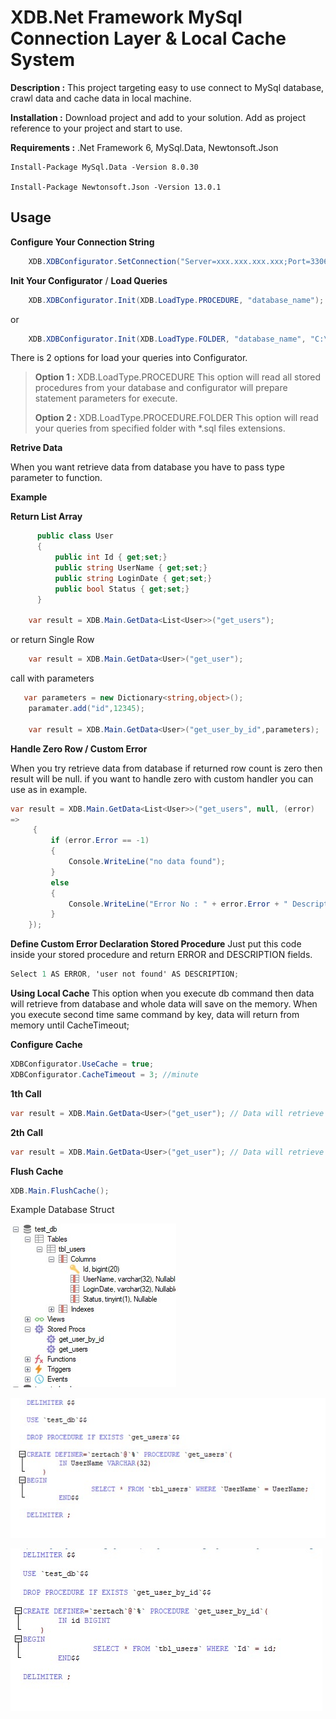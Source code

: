 # XDB.Net Framework MySql Connection Layer & Local Cache System

**Description :** This project targeting easy to use connect to MySql database, crawl data and cache data in local machine.

**Installation :** Download project and add to your solution. Add as project reference to your project and start to use.

**Requirements :** .Net Framework 6,  MySql.Data, Newtonsoft.Json

    Install-Package MySql.Data -Version 8.0.30

    Install-Package Newtonsoft.Json -Version 13.0.1

## Usage

**Configure Your Connection String**
```cs
    XDB.XDBConfigurator.SetConnection("Server=xxx.xxx.xxx.xxx;Port=3306; Database=xxx;Uid=xxx;Pwd=xxxx;Connect Timeout=30;Pooling=True;CharSet=utf8;");
```
**Init Your Configurator** / **Load Queries**
```cs
    XDB.XDBConfigurator.Init(XDB.LoadType.PROCEDURE, "database_name");
```
or
```cs
    XDB.XDBConfigurator.Init(XDB.LoadType.FOLDER, "database_name", "C:\\sql");
```

There is 2 options for load your queries into Configurator.

> **Option 1 :** XDB.LoadType.PROCEDURE This option will read all stored procedures from your database and configurator will prepare statement
> parameters for execute.
> 
> **Option 2 :** XDB.LoadType.PROCEDURE.FOLDER This option will read your queries from specified folder with *.sql files extensions.

**Retrive Data**

When you want retrieve data from database you have to pass <T> type parameter to function.

**Example**

**Return List Array**
```cs
      public class User
      {
          public int Id { get;set;}
          public string UserName { get;set;}
          public string LoginDate { get;set;}
          public bool Status { get;set;}
      }

    var result = XDB.Main.GetData<List<User>>("get_users");
```
or return Single Row
```cs
    var result = XDB.Main.GetData<User>("get_user");
```
call with parameters
```cs
   var parameters = new Dictionary<string,object>();
    paramater.add("id",12345);
    
    var result = XDB.Main.GetData<User>("get_user_by_id",parameters);
```
	
**Handle Zero Row / Custom Error**

When you try retrieve data from database if returned row count is zero then result will be null. if you want to handle zero with custom handler you can use as in example.

```cs
var result = XDB.Main.GetData<List<User>>("get_users", null, (error)
=>
     {
         if (error.Error == -1)
         {
             Console.WriteLine("no data found");
         }
         else
         {
             Console.WriteLine("Error No : " + error.Error + " Description : ", error.Description);
         }
    });
```
	
**Define Custom Error Declaration Stored Procedure**
Just put this code inside your stored procedure and return ERROR and DESCRIPTION fields.

```cs
Select 1 AS ERROR, 'user not found' AS DESCRIPTION;
```
	
**Using Local Cache**
This option when you execute db command then data will retrieve from database and whole data will save on the memory. When you execute second time same command by key, data will return from memory until CacheTimeout;

**Configure Cache**
```cs
XDBConfigurator.UseCache = true;
XDBConfigurator.CacheTimeout = 3; //minute
```
	
**1th Call** 
```cs
var result = XDB.Main.GetData<User>("get_user"); // Data will retrieve from database

```

**2th Call**
```cs
var result = XDB.Main.GetData<User>("get_user"); // Data will retrieve from memory
```

**Flush Cache**
```cs
XDB.Main.FlushCache();
```
Example Database Struct

![](https://github.com/zertac/XDB/blob/main/Screenshots/db.jpg)

![](https://github.com/zertac/XDB/blob/main/Screenshots/pr1.jpg)

![](https://github.com/zertac/XDB/blob/main/Screenshots/pr2.jpg)
